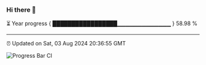 ### Hi there 👋

⏳ Year progress { █████████████████▁▁▁▁▁▁▁▁▁▁▁▁▁ } 58.98 %

---

⏰ Updated on Sat, 03 Aug 2024 20:36:55 GMT

![Progress Bar CI](https://github.com/IshwaranRudhara/GIT-ACTION/workflows/Progress%20Bar%20CI/badge.svg)

